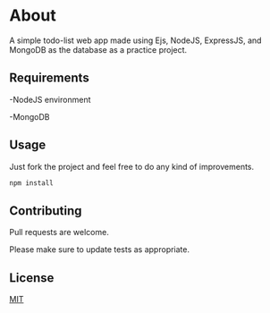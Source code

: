 # About

A simple todo-list web app made using Ejs, NodeJS, ExpressJS, and MongoDB as the database as a practice project.

## Requirements

-NodeJS environment

-MongoDB

## Usage
 Just fork the project and feel free to do any kind of improvements.
```python
npm install
```

## Contributing
Pull requests are welcome.

Please make sure to update tests as appropriate.

## License
[MIT](https://choosealicense.com/licenses/mit/)